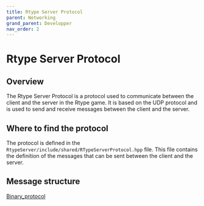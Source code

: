 ```yaml
---
title: Rtype Server Protocol
parent: Networking
grand_parent: Developper
nav_order: 2
---
```


# Rtype Server Protocol

## Overview

The Rtype Server Protocol is a protocol used to communicate between the client and the server in the Rtype game. It is based on the UDP protocol and is used to send and receive messages between the client and the server.

## Where to find the protocol

The protocol is defined in the `RtypeServer/include/shared/RTypeServerProtocol.hpp` file. This file contains the definition of the messages that can be sent between the client and the server.

## Message structure

[Binary_protocol](binary_protocol.md)